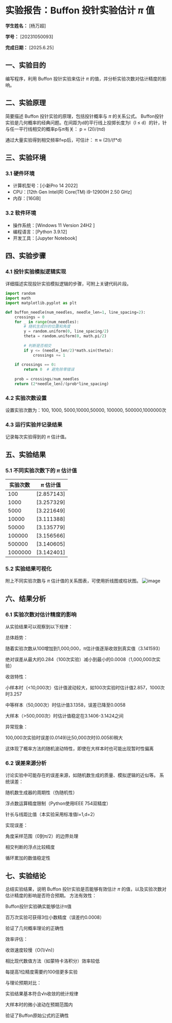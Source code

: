 
# 实验报告：Buffon 投针实验估计 $\pi$ 值

**学生姓名：** [杨万超] 

**学号：** [20231050093] 

**完成日期：** [2025.6.25]

## 一、实验目的
编写程序，利用 Buffon 投针实验来估计 $\pi$ 的值，并分析实验次数对估计精度的影响。

## 二、实验原理
简要描述 Buffon 投针实验的原理，包括投针概率与 $\pi$ 的关系公式。
Buffon投针实验是几何概率的经典问题。在间距为d的平行线上投掷长度为l（l ≤ d）的针，针与任一平行线相交的概率p与π有关：
p = (2l)/(πd)

通过大量实验得到相交频率f≈p后，可估计：
π ≈ (2l)/(f*d)

## 三、实验环境
### 3.1 硬件环境
- 计算机型号：[小新Pro 14 2022]
- CPU：[12th Gen Intel(R) Core(TM) i9-12900H   2.50 GHz]
- 内存：[16GB]

### 3.2 软件环境
- 操作系统：[Windows 11 Version 24H2 ]
- 编程语言：[Python 3.9.12]
- 开发工具：[Jupyter Notebook]

## 四、实验步骤
### 4.1 投针实验模拟逻辑实现
详细描述实现投针实验模拟逻辑的步骤，可附上关键代码片段。
```python
import random
import math
import matplotlib.pyplot as plt

def buffon_needle(num_needles, needle_len=1, line_spacing=2):
    crossings = 0
    for _ in range(num_needles):
        # 随机生成针的位置和角度
        y = random.uniform(0, line_spacing/2)
        theta = random.uniform(0, math.pi/2)
        
        # 判断是否相交
        if y <= (needle_len/2)*math.sin(theta):
            crossings += 1
    
    if crossings == 0:
        return 0  # 避免除零错误
    
    prob = crossings/num_needles
    return (2*needle_len)/(prob*line_spacing)
```

### 4.2 实验次数设置
设置实验次数为：100, 1000, 5000,10000,50000, 100000, 500000,1000000次

### 4.3 运行实验并记录结果
记录每次实验得到的 $\pi$ 估计值。

## 五、实验结果
### 5.1 不同实验次数下的 $\pi$ 估计值
| 实验次数 | $\pi$ 估计值 |
|----------|---------------|
| 100      | [2.857143]  |
| 1000     | [3.257329]  |
| 5000     | [3.221649]  |
| 10000    | [3.111388]  |
| 50000    | [3.135779]  |
| 100000   | [3.156566]  |
| 500000   | [3.140605]  |
| 1000000  | [3.142401]  |

### 5.2 实验结果可视化
附上不同实验次数与 $\pi$ 估计值的关系图表，可使用折线图或柱状图。
![image](https://github.com/user-attachments/assets/6cd3f13a-3585-4ee5-9b7d-36bd88d120ac)


## 六、结果分析
### 6.1 实验次数对估计精度的影响
从实验结果可以观察到以下规律：

总体趋势：

随着实验次数从100增加到1,000,000，π估计值逐渐收敛到真实值（3.141593）

绝对误差从最大的0.284（100次实验）减小到最小的0.0008（1,000,000次实验）

收敛特性：

小样本时（<10,000次）估计值波动较大，如100次实验时估计值2.857，1000次时3.257

中等样本（50,000次）时估计值3.1358，误差已降至0.0058

大样本（>500,000次）时估计值稳定在3.1406-3.1424之间

异常现象：

100,000次实验时误差(0.0149)比50,000次时(0.0058)稍大

这体现了概率方法的随机波动特性，即使在大样本时也可能出现暂时性偏离

### 6.2 误差来源分析
讨论实验中可能存在的误差来源，如随机数生成的质量、模拟逻辑的近似等。
系统误差：

随机数生成器的周期性（伪随机性）

浮点数运算精度限制（Python使用IEEE 754双精度）

针长与线距比值（本实验采用标准值l=1,d=2）

实现误差：

角度采样范围（0到π/2）的边界处理

相交判断的浮点比较精度

循环累加的数值稳定性

## 七、实验结论
总结实验结果，说明 Buffon 投针实验是否能够有效估计 $\pi$ 的值，以及实验次数对估计精度的影响是否符合预期。
方法有效性：

Buffon投针实验确实能够估计π值

百万次实验可获得3位小数精度（误差约0.0008）

验证了几何概率理论的正确性

效率评估：

收敛速度较慢（O(1/√n)）

相比现代数值方法（如蒙特卡洛积分）效率较低

每提高1位精度需要约100倍更多实验

与理论预期对比：

实验结果基本符合√n收敛的统计规律

大样本时的微小波动在预期范围内

验证了Buffon原始公式的正确性
